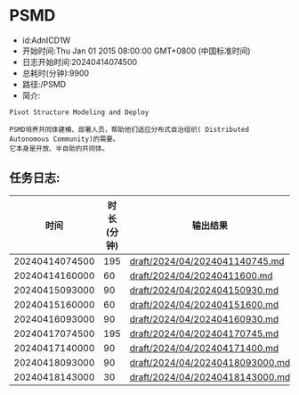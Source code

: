 # PSMD

- id:AdnICD1W
- 开始时间:Thu Jan 01 2015 08:00:00 GMT+0800 (中国标准时间)
- 日志开始时间:20240414074500
- 总耗时(分钟):9900
- 路径:/PSMD
- 简介:
~~~
Pivot Structure Modeling and Deploy

PSMD培养共同体建模、部署人员，帮助他们适应分布式自治组织( Distributed Autonomous Community)的需要。
它本身是开放、半自助的共同体。

~~~
## 任务日志:
|时间|时长(分钟)|输出结果|
|---|---|---|
|20240414074500|195|[draft/2024/04/2024041140745.md](draft/2024/04/2024041140745.md)|
|20240414160000|60|[draft/2024/04/20240411600.md](draft/2024/04/20240411600.md)|
|20240415093000|90|[draft/2024/04/202404150930.md](draft/2024/04/202404150930.md)|
|20240415160000|60|[draft/2024/04/202404151600.md](draft/2024/04/202404151600.md)|
|20240416093000|90|[draft/2024/04/202404160930.md](draft/2024/04/202404160930.md)|
|20240417074500|195|[draft/2024/04/202404170745.md](draft/2024/04/202404170745.md)|
|20240417140000|90|[draft/2024/04/202404171400.md](draft/2024/04/202404171400.md)|
|20240418093000|90|[draft/2024/04/20240418093000.md](draft/2024/04/20240418093000.md)|
|20240418143000|30|[draft/2024/04/20240418143000.md](draft/2024/04/20240418143000.md)|
